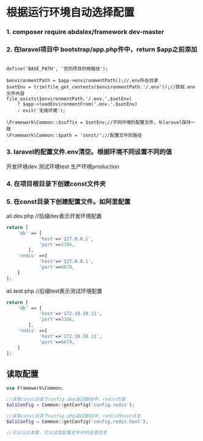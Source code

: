 # 根据运行环境自动选择配置### 1. composer require abdalex/framework dev-master### 2. 在laravel项目中 bootstrap/app.php件中，return $app之前添加```define('BASE_PATH', '您的项目的根路径');$environmentPath = $app->environmentPath();//.env所在目录$setEnv = trim(file_get_contents($environmentPath.'/.env'));//获取.env文件内容file_exists($environmentPath.'/.env.'.$setEnv)    ? $app->loadEnvironmentFrom('.env.'.$setEnv)    : exit('无效环境');\Framework\Common::$suffix = $setEnv;//不同环境的配置文件，与laravel保持一致\Framework\Common::$path = 'const/';//配置文件的路径```### 3. laravel的配置文件.env清空。根据环境不同设置不同的值开发环境dev测试环境test生产环境production### 4. 在项目根目录下创建const文件夹### 5. 在const目录下创建配置文件。如阿里配置ali.dev.php   //后缀dev表示开发环境配置```phpreturn [    'db' => [            'host'=>'127.0.0.1',            'port'=>3306,        ],    'redis' =>[            'host'=>'127.0.0.1',            'port'=>6679,    ]];```ali.test.php  //后缀test表示测试环境配置```phpreturn [    'db' => [            'host'=>'172.18.10.11',            'port'=>3306,        ],    'redis' =>[            'host'=>'172.18.10.11',            'port'=>6679,    ]];```## 读取配置```phpuse Framework\Common;//读取const目录下config.php返回数组中，redis的值$aliConfig = Common::getConfig('config.redis');//读取const目录下config.php返回数组中，redis的host信息$aliConfig = Common::getConfig('config.redis.host');//可以以此类推，可以读取配置文件中的任意信息```